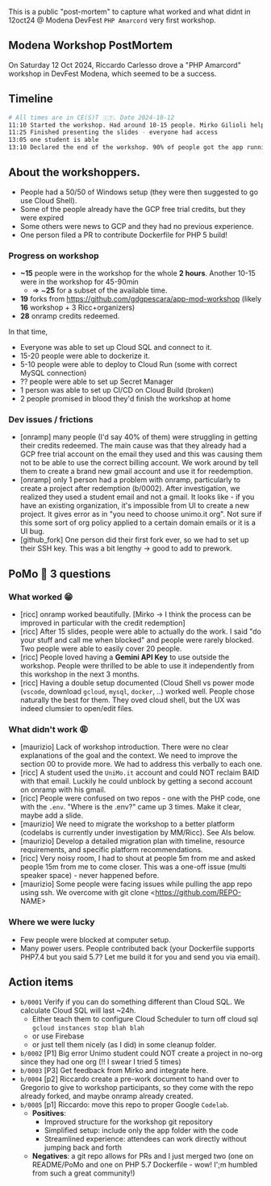 This is a public "post-mortem" to capture what worked and what didnt in 12oct24 @ Modena DevFest  `PHP Amarcord` very first workshop.
## Modena Workshop PostMortem

On Saturday 12 Oct 2024, Riccardo Carlesso drove a "PHP Amarcord" workshop in DevFest Modena, which seemed to be a success.

## Timeline
```bash
# All times are in CE(S)T 🇮🇹. Date 2024-10-12
11:10 Started the workshop. Had around 10-15 people. Mirko Gilioli helped me run it. **BEGIN of workshop**
11:25 Finished presenting the slides - everyone had access
13:05 one student is able
13:10 Declared the end of the workshop. 90% of people got the app running locally or on Cloud Run. One person got CICD (Cloud Build) kind of working. Workshop ended with ~30 people more as people kept arriving at 11:40, 12:00, mnd so on. **END of workshop**
```
## About the workshoppers.

* People had a 50/50 of Windows setup (they were then suggested to go use Cloud Shell).
* Some of the people already have the GCP free trial credits, but they were expired
* Some others were news to GCP and they had no previous experience.
* One person filed a PR to contribute Dockerfile for PHP 5 build!

### Progress on workshop

* **~15** people were in the workshop for the whole **2 hours**. Another 10-15 were in the workshop for 45-90min
    * => ~**25** for a subset of the available time.
* **19** forks from https://github.com/gdgpescara/app-mod-workshop (likely **16** workshop + 3 Ricc+organizers)
* **28** onramp credits redeemed.

In that time,

* Everyone was able to set up Cloud SQL and connect to it.
* 15-20 people were able to dockerize it.
* 5-10 people were able to deploy to Cloud Run (some with correct MySQL connection)
* ?? people were able to set up Secret Manager
* 1 person was able to set up CI/CD on Cloud Build (broken)
* 2 people promised in blood they'd finish the workshop at home

### Dev issues / frictions

* [onramp] many people (I'd say 40% of them) were struggling in getting their credits redeemed. The main cause was that
they already had a GCP free trial account on the email they used and this was causing them not to be able to use the
correct billing account. We work around by tell them to create a brand new gmail account and use it for reedemption.
* [onramp] only 1 person had a problem with onramp, particularly to create a project after redemption (b/0002). After investigation, we realized they used a student email and not a gmail. It looks like - if you have an existing organization, it's impossible from UI to create a new project. It gives error as in "you need to choose unimo.it org". Not sure if this some sort of org policy applied to a certain domain emails or it is a UI bug.
* [github_fork] One person did their first fork ever, so we had to set up their SSH key. This was a bit lengthy -> good to add to prework.

## PoMo :apple: 3 questions

### What worked :grin:

* [ricc] onramp worked beautifully. [Mirko -> I think the process can be improved in particular with the credit redemption]
* [ricc] After 15 slides, people were able to actually do the work. I said "do your stuff and call me when blocked" and people were rarely blocked. Two people were able to easily cover 20 people.
* [ricc] People loved having a **Gemini API Key** to use outside the workshop. People were thrilled to be able to use it independently from this workshop in the next 3 months.
* [ricc] Having a double setup documented (Cloud Shell vs power mode (`vscode`, download `gcloud`, `mysql`, `docker`, ..) worked well. People chose naturally the best for them. They oved cloud shell, but the UX was indeed clumsier to open/edit files.

### What didn't work  :weary:

* [maurizio] Lack of workshop introduction. There were no clear explanations of the goal and the context. We need to improve the
section 00 to provide more. We had to address this verbally to each one.
* [ricc] A student used the `UniMo.it` account and could NOT reclaim BAID with that email. Luckily he could unblock by getting a second account on onramp with his gmail.
* [ricc] People were confused on two repos - one with the PHP code, one with the `.env`. "Where is the .env?" came up 3 times. Make it clear, maybe add a slide.
* [maurizio] We need to migrate the workshop to a better platform (codelabs is currently under investigation by MM/Ricc). See AIs below.
* [maurizio] Develop a detailed migration plan with timeline, resource requirements, and specific platform recommendations.
* [ricc] Very noisy room, I had to shout at people 5m from me and asked people 15m from me to come closer. This was a one-off issue (multi speaker space) - never happened before.
* [maurizio] Some people were facing issues while pulling the app repo using ssh. We overcome with git clone <https://github.com/REPO- NAME>


### Where we were lucky

* Few people were blocked at computer setup.
* Many power users. People contributed back (your Dockerfile supports PHP7.4 but you said 5.7? Let me build it for you and send you via email).

## Action items

* `b/0001` Verify if you can do something different than Cloud SQL. We calculate Cloud SQL will last ~24h.
     * Either teach them to configure Cloud Scheduler to turn off cloud sql `gcloud instances stop blah blah`
     * or use Firebase
     * or just tell them nicely (as I did) in some cleanup folder.
* `b/0002` [P1] Big error Unimo student could NOT create a project in no-org since they had one org (!! I swear I tried 5 times)
* `b/0003` [P3] Get feedback from Mirko and integrate here.
* `b/0004` [p2] Riccardo create a pre-work document to hand over to Gregorio to give to workshop participants, so they come with the repo already forked, and maybe onramp already created.
* `b/0005` [p1] Riccardo: move this repo to proper Google `Codelab`.
     * **Positives**:
          - Improved structure for the workshop git repository
          - Simplified setup: include only the app folder with the code
          - Streamlined experience: attendees can work directly without jumping back and forth
     * **Negatives**: a git repo allows for PRs and I just merged two (one on README/PoMo and one on PHP 5.7 Dockerfile - wow! I';m humbled from such a great community!)

